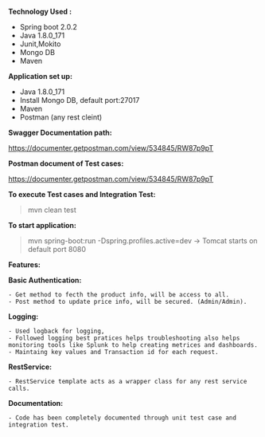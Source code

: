 
**Technology Used :**

 - Spring boot 2.0.2
 - Java 1.8.0_171 
 - Junit,Mokito 
 - Mongo DB 
 - Maven 
 
**Application set up:**

 - Java 1.8.0_171 
 - Install Mongo DB, default port:27017   
 - Maven 
 - Postman (any rest cleint)
 
 
**Swagger Documentation path:**

https://documenter.getpostman.com/view/534845/RW87p9pT

**Postman document of Test cases:**

https://documenter.getpostman.com/view/534845/RW87p9pT
 
**To execute Test cases and Integration Test:**

>mvn clean test

**To start application:**

>mvn spring-boot:run -Dspring.profiles.active=dev -> Tomcat starts on default port 8080

**Features:**

 **Basic Authentication:**
 
    - Get method to fecth the product info, will be access to all.
    - Post method to update price info, will be secured. (Admin/Admin).
 **Logging:**
 
    - Used logback for logging, 
    - Followed logging best pratices helps troubleshooting also helps monitoring tools like Splunk to help creating metrices and dashboards.
    - Maintaing key values and Transaction id for each request.  
  **RestService:**
  
    - RestService template acts as a wrapper class for any rest service calls. 
   
  **Documentation:**
  
    - Code has been completely documented through unit test case and integration test.
 
 
 
 





